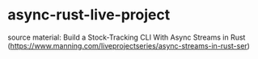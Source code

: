 # async-rust-live-project
source material: Build a Stock-Tracking CLI With Async Streams in Rust (https://www.manning.com/liveprojectseries/async-streams-in-rust-ser)